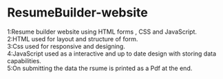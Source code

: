 # ResumeBuilder-website<br/>
1:Resume builder website using HTML forms , CSS and JavaScript.<br/>
2:HTML used for layout and structure of form.<br/>
3:Css used for responsive and designing.<br/>
4:JavaScript used as a interactive and up to date design with storing data capabilities.<br/>
5:On submitting the data the rsume is printed as a Pdf at the end.<br/>
